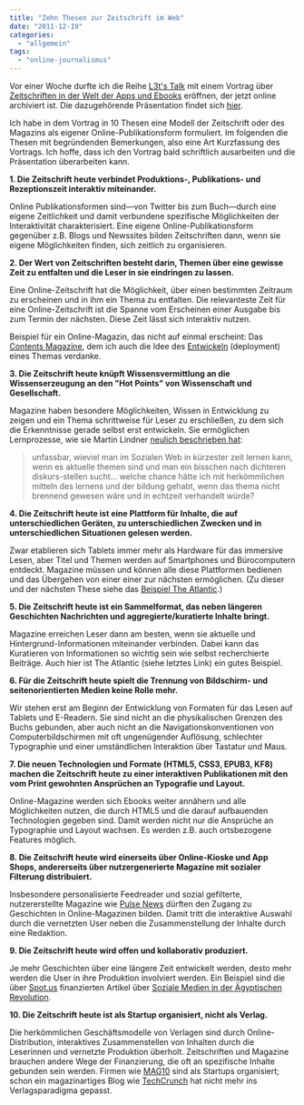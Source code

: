 ```yaml
---
title: "Zehn Thesen zur Zeitschrift im Web"
date: "2011-12-19"
categories: 
  - "allgemein"
tags: 
  - "online-journalismus"
---
```


Vor einer Woche durfte ich die Reihe [L3t's Talk](http://l3t.eu/talk/ "L3t's Talk") mit einem Vortrag über [Zeitschriften in der Welt der Apps und Ebooks](http://l3t.eu/talk/archiv_wittenbrink.php "L3t's Talk") eröffnen, der jetzt online archiviert ist. Die dazugehörende Präsentation findet sich [hier](http://prezi.com/xhren4sgyuvq/zeitschrift-in-der-welt-der-apps-und-ebooks/ "Zeitschrift in der Welt der Apps und Ebooks by Heinz Wittenbrink on Prezi").

Ich habe in dem Vortrag in 10 Thesen eine Modell der Zeitschrift oder des Magazins als eigener Online-Publikationsform formuliert. Im folgenden die Thesen mit begründenden Bemerkungen, also eine Art Kurzfassung des Vortrags. Ich hoffe, dass ich den Vortrag bald schriftlich ausarbeiten und die Präsentation überarbeiten kann.

**1\. Die Zeitschrift heute verbindet Produktions-, Publikations- und Rezeptionszeit interaktiv miteinander.**

Online Publikationsformen sind—von Twitter bis zum Buch—durch eine eigene Zeitlichkeit und damit verbundene spezifische Möglichkeiten der Interaktivität charakterisiert. Eine eigene Online-Publikationsform gegenüber z.B. Blogs und Newssites bilden Zeitschriften dann, wenn sie eigene Möglichkeiten finden, sich zeitlich zu organisieren.

**2\. Der Wert von Zeitschriften besteht darin, Themen über eine gewisse Zeit zu entfalten und die Leser in sie eindringen zu lassen.**

Eine Online-Zeitschrift hat die Möglichkeit, über einen bestimmten Zeitraum zu erscheinen und in ihm ein Thema zu entfalten. Die relevanteste Zeit für eine Online-Zeitschrift ist die Spanne vom Erscheinen einer Ausgabe bis zum Termin der nächsten. Diese Zeit lässt sich interaktiv nutzen.

Beispiel für ein Online-Magazin, das nicht auf einmal erscheint: Das [Contents Magazine](http://contentsmagazine.com/ "Contents Magazine | a new magazine for new-school editorial"), dem ich auch die Idee des [Entwickeln](http://contentsmagazine.com/articles/babies-and-the-bathwater/ "Babies and the Bathwater | Contents Magazine") (deployment) eines Themas verdanke.

**3\. Die Zeitschrift heute knüpft Wissensvermittlung an die Wissenserzeugung an den "Hot Points" von Wissenschaft und Gesellschaft.**

Magazine haben besondere Möglichkeiten, Wissen in Entwicklung zu zeigen und ein Thema schrittweise für Leser zu erschließen, zu dem sich die Erkenntnisse gerade selbst erst entwickeln. Sie ermöglichen Lernprozesse, wie sie Martin Lindner [neulich beschrieben hat](https://plus.google.com/102484891814321353019/posts/Dfba85HFgv9 "Martin Lindner - Google+ - #weblern -erfahrung: unfassbar, wieviel man im Sozialen Web…"):

> unfassbar, wieviel man im Sozialen Web in kürzester zeit lernen kann, wenn es aktuelle themen sind und man ein bisschen nach dichteren diskurs-stellen sucht… welche chance hätte ich mit herkömmlichen mitteln des lernens und der bildung gehabt, wenn das thema nicht brennend gewesen wäre und in echtzeit verhandelt würde?

**4\. Die Zeitschrift heute ist eine Plattform für Inhalte, die auf unterschiedlichen Geräten, zu unterschiedlichen Zwecken und in unterschiedlichen Situationen gelesen werden.**

Zwar etablieren sich Tablets immer mehr als Hardware für das immersive Lesen, aber Titel und Themen werden auf Smartphones und Bürocomputern entdeckt. Magazine müssen und können alle diese Plattformen bedienen und das Übergehen von einer einer zur nächsten ermöglichen. (Zu dieser und der nächsten These siehe das [Beispiel The Atlantic](http://www.nytimes.com/2010/12/13/business/media/13atlantic.html?ref=business "The Atlantic Turns a Profit, With an Eye on the Web - NYTimes.com").)

**5\. Die Zeitschrift heute ist ein Sammelformat, das neben längeren Geschichten Nachrichten und aggregierte/kuratierte Inhalte bringt.**

Magazine erreichen Leser dann am besten, wenn sie aktuelle und Hintergrund-Informationen miteinander verbinden. Dabei kann das Kuratieren von Informationen so wichtig sein wie selbst recherchierte Beiträge. Auch hier ist The Atlantic (siehe letztes Link) ein gutes Beispiel.

**6\. Für die Zeitschrift heute spielt die Trennung von Bildschirm- und seitenorientierten Medien keine Rolle mehr.**

Wir stehen erst am Beginn der Entwicklung von Formaten für das Lesen auf Tablets und E-Readern. Sie sind nicht an die physikalischen Grenzen des Buchs gebunden, aber auch nicht an die Navigationskonventionen von Computerbildschirmen mit oft ungenügender Auflösung, schlechter Typographie und einer umständlichen Interaktion über Tastatur und Maus.

**7\. Die neuen Technologien und Formate (HTML5, CSS3, EPUB3, KF8) machen die Zeitschrift heute zu einer interaktiven Publikationen mit den vom Print gewohnten Ansprüchen an Typografie und Layout.**

Online-Magazine werden sich Ebooks weiter annähern und alle Möglichkeiten nutzen, die durch HTML5 und die darauf aufbauenden Technologien gegeben sind. Damit werden nicht nur die Ansprüche an Typographie und Layout wachsen. Es werden z.B. auch ortsbezogene Features möglich.

**8\. Die Zeitschrift heute wird einerseits über Online-Kioske und App Shops, andererseits über nutzergenerierte Magazine mit sozialer Filterung distribuiert.**

Insbesondere personalisierte Feedreader und sozial gefilterte, nutzererstellte Magazine wie [Pulse News](http://www.pulse.me/ "Pulse News - by Alphonso Labs") dürften den Zugang zu Geschichten in Online-Magazinen bilden. Damit tritt die interaktive Auswahl durch die vernetzten User neben die Zusammenstellung der Inhalte durch eine Redaktion.

**9\. Die Zeitschrift heute wird offen und kollaborativ produziert.**

Je mehr Geschichten über eine längere Zeit entwickelt werden, desto mehr werden die User in ihre Produktion involviert werden. Ein Beispiel sind die über [Spot.us](http://spot.us/ "Spot.us - Home") finanzierten Artikel über [Soziale Medien in der Ägyptischen Revolution](http://spot.us/pitches/986-the-cloud-in-egypt-help-or-hype "Spot.us - Pitch: The Cloud in Egypt: Help Or Hype?").

**10\. Die Zeitschrift heute ist als Startup organisiert, nicht als Verlag.**

Die herkömmlichen Geschäftsmodelle von Verlagen sind durch Online-Distribution, interaktives Zusammenstellen von Inhalten durch die Leserinnen und vernetzte Produktion überholt. Zeitschriften und Magazine brauchen andere Wege der Finanzierung, die oft an spezifische Inhalte gebunden sein werden. Firmen wie [MAG10](http://mag10.my/ "MAG10 - Reinventing Publishing") sind als Startups organisiert; schon ein magazinartiges Blog wie [TechCrunch](http://techcrunch.com/ "TechCrunch") hat nicht mehr ins Verlagsparadigma gepasst.
